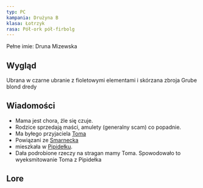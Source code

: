 ```yaml
---
typ: PC
kampania: Drużyna B
klasa: Łotrzyk
rasa: Pół-ork pół-firbolg
---
```

Pełne imie: Druna Mizewska
## Wygląd
Ubrana w czarne ubranie z fioletowymi elementami i skórzana zbroja
Grube blond dredy
## Wiadomości
- Mama jest chora, źle się czuje. 
- Rodzice sprzedają maści, amulety (generalny scam) co popadnie.
- Ma byłego przyjaciela [Toma](../NPC/Tom%20Muzeltof.md)
- Powiązani ze [Smarnecka](../organizacje/Smarnecka.md)
- mieszkała w [Pipidełku](../lokacje/Pipide%C5%82ko.md).
- Dała podrobione rzeczy na stragan mamy Toma. Spowodowało to wyeksmitowanie Toma z Pipidełka
## Lore

